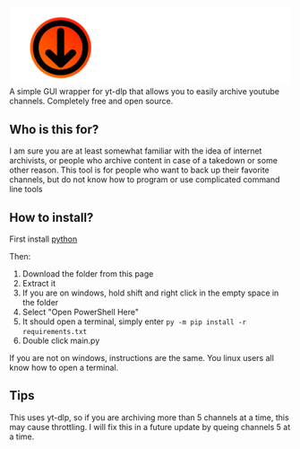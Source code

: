 <img src="title.png" width="800">
A simple GUI wrapper for yt-dlp that allows you to easily archive youtube channels. Completely free and open source.

## Who is this for?
I am sure you are at least somewhat familiar with the idea of internet archivists, or people who archive content in case of a takedown or some other reason. This tool is for people who want to back up their favorite channels, but do not know how to program or use complicated command line tools

## How to install?
First install [python](https://python.org/downloads)

Then: 
1. Download the folder from this page
2. Extract it
3. If you are on windows, hold shift and right click in the empty space in the folder
4. Select "Open PowerShell Here"
5. It should open a terminal, simply enter ``py -m pip install -r requirements.txt``
6. Double click main.py

If you are not on windows, instructions are the same. You linux users all know how to open a terminal.

## Tips
This uses yt-dlp, so if you are archiving more than 5 channels at a time, this may cause throttling. I will fix this in a future update by queing channels 5 at a time.
